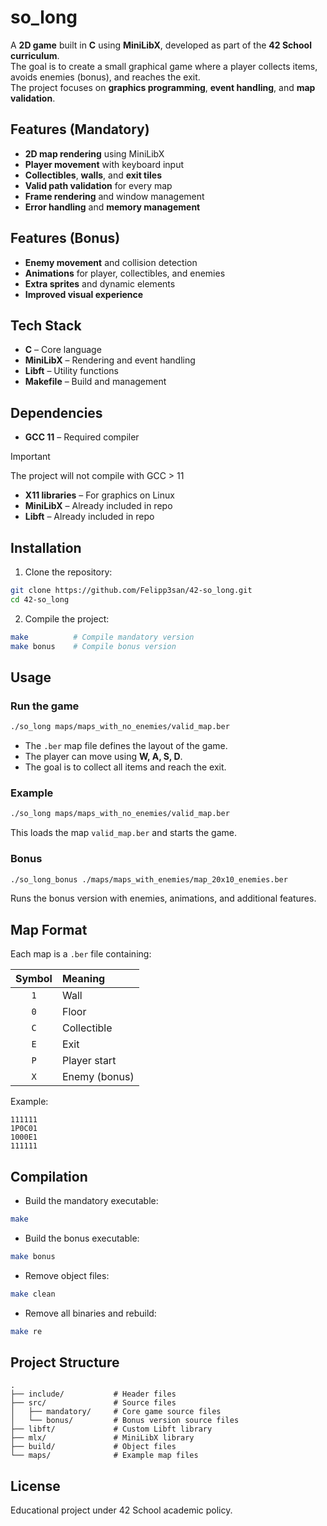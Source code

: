 # so_long

A **2D game** built in **C** using **MiniLibX**, developed as part of the **42 School curriculum**.  
The goal is to create a small graphical game where a player collects items, avoids enemies (bonus), and reaches the exit.  
The project focuses on **graphics programming**, **event handling**, and **map validation**.

## Features (Mandatory)

- **2D map rendering** using MiniLibX
- **Player movement** with keyboard input
- **Collectibles**, **walls**, and **exit tiles**
- **Valid path validation** for every map
- **Frame rendering** and window management
- **Error handling** and **memory management**

## Features (Bonus)

- **Enemy movement** and collision detection  
- **Animations** for player, collectibles, and enemies  
- **Extra sprites** and dynamic elements  
- **Improved visual experience**

## Tech Stack

- **C** – Core language
- **MiniLibX** – Rendering and event handling
- **Libft** – Utility functions
- **Makefile** – Build and management

## Dependencies

- **GCC 11** – Required compiler
> [!IMPORTANT]
> The project will not compile with GCC > 11
- **X11 libraries** – For graphics on Linux
- **MiniLibX** – Already included in repo
- **Libft** – Already included in repo

## Installation

1. Clone the repository:

```bash
git clone https://github.com/Felipp3san/42-so_long.git
cd 42-so_long
```

2. Compile the project:

```bash
make          # Compile mandatory version
make bonus    # Compile bonus version
```

## Usage

### Run the game

```bash
./so_long maps/maps_with_no_enemies/valid_map.ber
```

- The `.ber` map file defines the layout of the game.
- The player can move using **W, A, S, D**.
- The goal is to collect all items and reach the exit.

### Example

```bash
./so_long maps/maps_with_no_enemies/valid_map.ber
```

This loads the map `valid_map.ber` and starts the game.

### Bonus

```bash
./so_long_bonus ./maps/maps_with_enemies/map_20x10_enemies.ber
```

Runs the bonus version with enemies, animations, and additional features.

## Map Format

Each map is a `.ber` file containing:

| Symbol | Meaning       |
|:------:|:--------------|
| `1`    | Wall          |
| `0`    | Floor         |
| `C`    | Collectible   |
| `E`    | Exit          |
| `P`    | Player start  |
| `X`    | Enemy (bonus) |

Example:

```
111111
1P0C01
1000E1
111111
```

## Compilation

- Build the mandatory executable:

```bash
make
```

- Build the bonus executable:

```bash
make bonus
```

- Remove object files:

```bash
make clean
```

- Remove all binaries and rebuild:

```bash
make re
```

## Project Structure

```
.
├── include/           # Header files
├── src/               # Source files
│   ├── mandatory/     # Core game source files
│   └── bonus/         # Bonus version source files
├── libft/             # Custom Libft library
├── mlx/               # MiniLibX library
├── build/             # Object files
└── maps/              # Example map files
```

## License

Educational project under 42 School academic policy.
